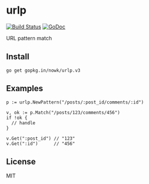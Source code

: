 # urlp

[![Build Status](https://travis-ci.org/nowk/urlp.svg?branch=master)](https://travis-ci.org/nowk/urlp)
[![GoDoc](https://godoc.org/gopkg.in/nowk/urlp.v3?status.svg)](http://godoc.org/gopkg.in/nowk/urlp.v3)

URL pattern match


## Install

    go get gopkg.in/nowk/urlp.v3


## Examples

    p := urlp.NewPattern("/posts/:post_id/comments/:id")

    v, ok := p.Match("/posts/123/comments/456")
    if !ok {
      // handle
    }

    v.Get(":post_id") // "123"
    v.Get(":id")      // "456"


## License

MIT

